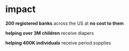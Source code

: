 # impact

**200 registered banks** across the US at **no cost to them**

**helping over 3M children** receive diapers

**helping 400K individuals** receive period supplies